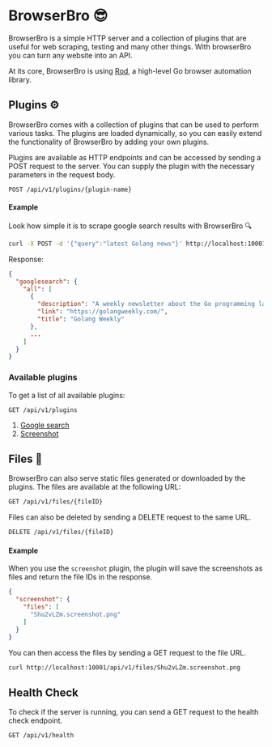 # BrowserBro 😎
BrowserBro is a simple HTTP server and a collection of plugins that are useful for web scraping, testing and many other things.
With browserBro you can turn any website into an API.

At its core, BrowserBro is using [Rod](https://github.com/go-rod/rod), a high-level Go browser automation library.

## Plugins ⚙️
BrowserBro comes with a collection of plugins that can be used to perform various tasks.
The plugins are loaded dynamically, so you can easily extend the functionality of BrowserBro by adding your own plugins.

Plugins are available as HTTP endpoints and can be accessed by sending a POST request to the server.
You can supply the plugin with the necessary parameters in the request body.
```
POST /api/v1/plugins/{plugin-name}
```

#### Example
Look how simple it is to scrape google search results with BrowserBro 🔍
```bash
curl -X POST -d '{"query":"latest Golang news"}' http://localhost:10001/api/v1/plugins/googlesearch
``` 
Response:
```json
{
  "googlesearch": {
    "all": [
      {
        "description": "A weekly newsletter about the Go programming language ...",
        "link": "https://golangweekly.com/",
        "title": "Golang Weekly"
      },
      ...
    ]
  }
}
```

### Available plugins

To get a list of all available plugins:
```
GET /api/v1/plugins
```

1. [Google search](pkg%2Fplugins%2Fgooglesearch%2FREADME.md)
2. [Screenshot](pkg%2Fplugins%2Fscreenshot%2FREADME.md)

## Files 📁
BrowserBro can also serve static files generated or downloaded by the plugins.
The files are available at the following URL:
```bash
GET /api/v1/files/{fileID}
```
Files can also be deleted by sending a DELETE request to the same URL.
```bash
DELETE /api/v1/files/{fileID}
```

#### Example
When you use the `screenshot` plugin, the plugin will save the screenshots as files and return the file IDs in the response.
```json
{
  "screenshot": {
    "files": [
      "Shu2vLZm.screenshot.png"
    ]
  }
}
```
You can then access the files by sending a GET request to the file URL.
```bash
curl http://localhost:10001/api/v1/files/Shu2vLZm.screenshot.png
```

## Health Check
To check if the server is running, you can send a GET request to the health check endpoint.
```
GET /api/v1/health
```